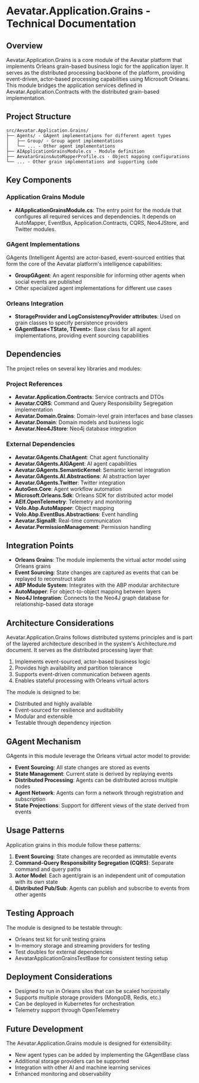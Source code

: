 # Aevatar.Application.Grains - Technical Documentation

## Overview

Aevatar.Application.Grains is a core module of the Aevatar platform that implements Orleans grain-based business logic for the application layer. It serves as the distributed processing backbone of the platform, providing event-driven, actor-based processing capabilities using Microsoft Orleans. This module bridges the application services defined in Aevatar.Application.Contracts with the distributed grain-based implementation.

## Project Structure

```
src/Aevatar.Application.Grains/
├── Agents/ - GAgent implementations for different agent types
│   ├── Group/ - Group agent implementations
│   └── ... - Other agent implementations
├── AIApplicationGrainsModule.cs - Module definition
├── AevatarGrainsAutoMapperProfile.cs - Object mapping configurations
└── ... - Other grain implementations and supporting code
```

## Key Components

### Application Grains Module

- **AIApplicationGrainsModule.cs**: The entry point for the module that configures all required services and dependencies. It depends on AutoMapper, EventBus, Application.Contracts, CQRS, Neo4JStore, and Twitter modules.

### GAgent Implementations

GAgents (Intelligent Agents) are actor-based, event-sourced entities that form the core of the Aevatar platform's intelligence capabilities:

- **GroupGAgent**: An agent responsible for informing other agents when social events are published
- Other specialized agent implementations for different use cases

### Orleans Integration

- **StorageProvider and LogConsistencyProvider attributes**: Used on grain classes to specify persistence providers
- **GAgentBase<TState, TEvent>**: Base class for all agent implementations, providing event sourcing capabilities

## Dependencies

The project relies on several key libraries and modules:

### Project References

- **Aevatar.Application.Contracts**: Service contracts and DTOs
- **Aevatar.CQRS**: Command and Query Responsibility Segregation implementation
- **Aevatar.Domain.Grains**: Domain-level grain interfaces and base classes
- **Aevatar.Domain**: Domain models and business logic
- **Aevatar.Neo4JStore**: Neo4j database integration

### External Dependencies

- **Aevatar.GAgents.ChatAgent**: Chat agent functionality
- **Aevatar.GAgents.AIGAgent**: AI agent capabilities
- **Aevatar.GAgents.SemanticKernel**: Semantic kernel integration
- **Aevatar.GAgents.AI.Abstractions**: AI abstraction layer
- **Aevatar.GAgents.Twitter**: Twitter integration
- **AutoGen.Core**: Agent workflow automation
- **Microsoft.Orleans.Sdk**: Orleans SDK for distributed actor model
- **AElf.OpenTelemetry**: Telemetry and monitoring
- **Volo.Abp.AutoMapper**: Object mapping
- **Volo.Abp.EventBus.Abstractions**: Event handling
- **Aevatar.SignalR**: Real-time communication
- **Aevatar.PermissionManagement**: Permission handling

## Integration Points

- **Orleans Grains**: The module implements the virtual actor model using Orleans grains
- **Event Sourcing**: State changes are captured as events that can be replayed to reconstruct state
- **ABP Module System**: Integrates with the ABP modular architecture
- **AutoMapper**: For object-to-object mapping between layers
- **Neo4J Integration**: Connects to the Neo4J graph database for relationship-based data storage

## Architecture Considerations

Aevatar.Application.Grains follows distributed systems principles and is part of the layered architecture described in the system's Architecture.md document. It serves as the distributed processing layer that:

1. Implements event-sourced, actor-based business logic
2. Provides high availability and partition tolerance
3. Supports event-driven communication between agents
4. Enables stateful processing with Orleans virtual actors

The module is designed to be:
- Distributed and highly available
- Event-sourced for resilience and auditability
- Modular and extensible
- Testable through dependency injection

## GAgent Mechanism

GAgents in this module leverage the Orleans virtual actor model to provide:

- **Event Sourcing**: All state changes are stored as events
- **State Management**: Current state is derived by replaying events
- **Distributed Processing**: Agents can be distributed across multiple nodes
- **Agent Network**: Agents can form a network through registration and subscription
- **State Projections**: Support for different views of the state derived from events

## Usage Patterns

Application grains in this module follow these patterns:

1. **Event Sourcing**: State changes are recorded as immutable events
2. **Command-Query Responsibility Segregation (CQRS)**: Separate command and query paths
3. **Actor Model**: Each agent/grain is an independent unit of computation with its own state
4. **Distributed Pub/Sub**: Agents can publish and subscribe to events from other agents

## Testing Approach

The module is designed to be testable through:
- Orleans test kit for unit testing grains
- In-memory storage and streaming providers for testing
- Test doubles for external dependencies
- AevatarApplicationGrainsTestBase for consistent testing setup

## Deployment Considerations

- Designed to run in Orleans silos that can be scaled horizontally
- Supports multiple storage providers (MongoDB, Redis, etc.)
- Can be deployed in Kubernetes for orchestration
- Telemetry support through OpenTelemetry

## Future Development

The Aevatar.Application.Grains module is designed for extensibility:
- New agent types can be added by implementing the GAgentBase class
- Additional storage providers can be supported
- Integration with other AI and machine learning services
- Enhanced monitoring and observability 